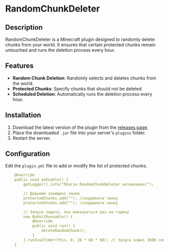 # RandomChunkDeleter

## Description

RandomChunkDeleter is a Minecraft plugin designed to randomly delete chunks from your world. It ensures that certain protected chunks remain untouched and runs the deletion process every hour.

## Features

- **Random Chunk Deletion**: Randomly selects and deletes chunks from the world.
- **Protected Chunks**: Specify chunks that should not be deleted.
- **Scheduled Deletion**: Automatically runs the deletion process every hour.

## Installation

1. Download the latest version of the plugin from the [releases page](https://github.com/kirilo987/ChunkDelete/releases).
2. Place the downloaded `.jar` file into your server's `plugins` folder.
3. Restart the server.

## Configuration

Edit the `plugin.yml` file to add or modify the list of protected chunks.

```yaml
    @Override
    public void onEnable() {
        getLogger().info("Плагін RandomChunkDeleter активовано!");

        // Додаємо захищені чанки
        protectedChunks.add(""); //кординати чанку
        protectedChunks.add(""); //кординати чанку

        // Запуск задачі, яка виконується раз на годину
        new BukkitRunnable() {
            @Override
            public void run() {
                deleteRandomChunk();
            }
        }.runTaskTimer(this, 0, 20 * 60 * 60); // Запуск кожні 3600 секунд (1 година)
    }
